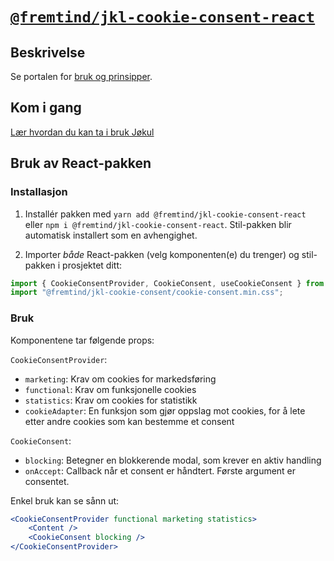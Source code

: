 # [`@fremtind/jkl-cookie-consent-react`](https://fremtind.github.io/jokul/komponenter/cookie-consent)

## Beskrivelse

Se portalen for [bruk og prinsipper](https://fremtind.github.io/jokul/komponenter/cokie-consent).

## Kom i gang

[Lær hvordan du kan ta i bruk Jøkul](https://fremtind.github.io/jokul/developer/getting-started/)

## Bruk av React-pakken

### Installasjon

1. Installér pakken med `yarn add @fremtind/jkl-cookie-consent-react` eller `npm i @fremtind/jkl-cookie-consent-react`. Stil-pakken blir automatisk installert som en avhengighet.

2. Importer _både_ React-pakken (velg komponenten(e) du trenger) og stil-pakken i prosjektet ditt:

```js
import { CookieConsentProvider, CookieConsent, useCookieConsent } from "@fremtind/jkl-cookie-consent-react";
import "@fremtind/jkl-cookie-consent/cookie-consent.min.css";
```

### Bruk

Komponentene tar følgende props:

`CookieConsentProvider`:
- `marketing`: Krav om cookies for markedsføring
- `functional`: Krav om funksjonelle cookies
- `statistics`: Krav om cookies for statistikk
- `cookieAdapter`: En funksjon som gjør oppslag mot cookies, for å lete etter andre cookies som kan bestemme et consent

`CookieConsent`:
- `blocking`: Betegner en blokkerende modal, som krever en aktiv handling
- `onAccept`: Callback når et consent er håndtert. Første argument er consentet.

Enkel bruk kan se sånn ut:

```jsx
<CookieConsentProvider functional marketing statistics>
    <Content />
    <CookieConsent blocking />
</CookieConsentProvider>
```
